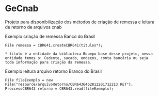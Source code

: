 # GeCnab
Projeto para disponibilização dos métodos de criação de remessa e leitura de retorno de arquivos cnab

Exemplo criação de remessa Banco do Brasil

```
File remessa = CBR641.createCBR641(titulos*);

* titulo é a entidade da biblioteca Bopepo base desse projeto, nessa entidade temos o: Cedente, sacado, endeços, conta bancária ou seja toda informação para criação da remessa. 

```

Exemplo leitura arquivo retorno Branco do Brasil

```
File fileExemplo = new File("resource/arquivoRetorno/CBR6436462012201712213.RET");
ProccessCBR643 retorno = CBR643.read(fileExemplo);
```
